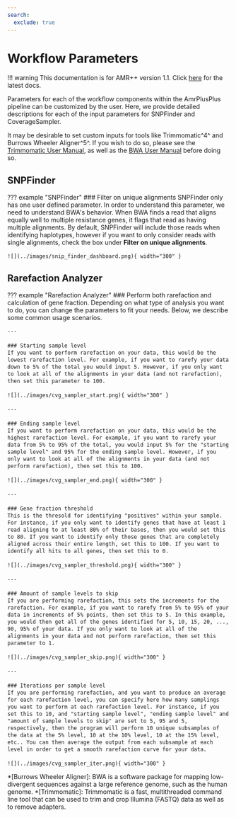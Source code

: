 ```yaml
---
search:
  exclude: true
---
```


# Workflow Parameters

!!! warning
    This documentation is for AMR++ version 1.1. Click [here](../../latest/introduction.md) for the latest docs.

Parameters for each of the workflow components within the AmrPlusPlus pipeline can be customized by the user. Here, we provide detailed descriptions for each of the input parameters for SNPFinder and CoverageSampler.

It may be desirable to set custom inputs for tools like Trimmomatic^4^ and Burrows Wheeler Aligner^5^. If you wish to do so, please see the [Trimmomatic User Manual](http://www.usadellab.org/cms/uploads/supplementary/Trimmomatic/TrimmomaticManual_V0.32.pdf), as well as the [BWA User Manual](http://bio-bwa.sourceforge.net/bwa.shtml) before doing so.

## SNPFinder
??? example "SNPFinder"
    ### Filter on unique alignments
    SNPFinder only has one user defined parameter. In order to understand this parameter, we need to understand BWA's behavior. When BWA finds a read that aligns equally well to multiple resistance genes, it flags that read as having multiple alignments. By default, SNPFinder will include those reads when identifying haplotypes, however if you want to only consider reads with single alignments, check the box under **Filter on unique alignments**.

    ![](../images/snip_finder_dashboard.png){ width="300" }

## Rarefaction Analyzer
??? example "Rarefaction Analyzer"
    ### Perform both rarefaction and calculation of gene fraction.
    Depending on what type of analysis you want to do, you can change the parameters to fit your needs. Below, we describe some common usage scenarios.

    ---

    ### Starting sample level
    If you want to perform rarefaction on your data, this would be the lowest rarefaction level. For example, if you want to rarefy your data down to 5% of the total you would input 5. However, if you only want to look at all of the alignments in your data (and not rarefaction), then set this parameter to 100.

    ![](../images/cvg_sampler_start.png){ width="300" }

    ---

    ### Ending sample level
    If you want to perform rarefaction on your data, this would be the highest rarefaction level. For example, if you want to rarefy your data from 5% to 95% of the total, you would input 5% for the "starting sample level" and 95% for the ending sample level. However, if you only want to look at all of the alignments in your data (and not perform rarefaction), then set this to 100.

    ![](../images/cvg_sampler_end.png){ width="300" }

    ---

    ### Gene fraction threshold
    This is the thresold for identifying "positives" within your sample. For instance, if you only want to identify genes that have at least 1 read aligning to at least 80% of their bases, then you would set this to 80. If you want to identify only those genes that are completely aligned across their entire length, set this to 100. If you want to identify all hits to all genes, then set this to 0.

    ![](../images/cvg_sampler_threshold.png){ width="300" }

    ---

    ### Amount of sample levels to skip
    If you are performing rarefaction, this sets the increments for the rarefaction. For example, if you want to rarefy from 5% to 95% of your data in increments of 5% points, then set this to 5. In this example, you would then get all of the genes identified for 5, 10, 15, 20, ..., 90, 95% of your data. If you only want to look at all of the alignments in your data and not perform rarefaction, then set this parameter to 1.

    ![](../images/cvg_sampler_skip.png){ width="300" }

    ---

    ### Iterations per sample level
    If you are performing rarefaction, and you want to produce an average for each rarefaction level, you can specify here how many samplings you want to perform at each rarefaction level. For instance, if you set this to 10, and "starting sample level", "ending sample level" and "amount of sample levels to skip" are set to 5, 95 and 5, respectively, then the program will perform 10 unique subsamples of the data at the 5% level, 10 at the 10% level, 10 at the 15% level, etc.. You can then average the output from each subsample at each level in order to get a smooth rarefaction curve for your data.

    ![](../images/cvg_sampler_iter.png){ width="300" }

*[Burrows Wheeler Aligner]: BWA is a software package for mapping low-divergent sequences against a large reference genome, such as the human genome.
*[Trimmomatic]: Trimmomatic is a fast, multithreaded command line tool that can be used to trim and crop Illumina (FASTQ) data as well as to remove adapters.

